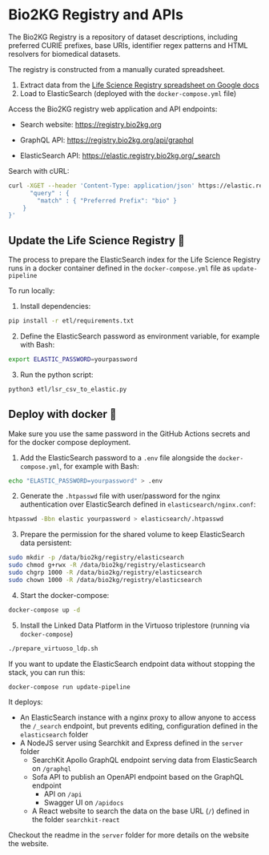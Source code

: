 # Bio2KG Registry and APIs

The Bio2KG Registry is a repository of dataset descriptions, including preferred CURIE prefixes, base URIs, identifier regex patterns and HTML resolvers for biomedical datasets.

The registry is constructed from a manually curated spreadsheet.

1. Extract data from the [Life Science Registry spreadsheet on Google docs](https://docs.google.com/spreadsheets/d/1c4DmQqTGS4ZvJU_Oq2MFnLk-3UUND6pWhuMoP8jgZhg/edit#gid=0)
2. Load to ElasticSearch (deployed with the `docker-compose.yml` file)

Access the Bio2KG registry web application and API endpoints:

* Search website: https://registry.bio2kg.org

* GraphQL API: https://registry.bio2kg.org/api/graphql

* ElasticSearch API: https://elastic.registry.bio2kg.org/_search

Search with cURL:

```bash
curl -XGET --header 'Content-Type: application/json' https://elastic.registry.bio2kg.org/prefixes/_search -d '{
      "query" : {
        "match" : { "Preferred Prefix": "bio" }
    }
}'
```

##  Update the Life Science Registry 🐍

The process to prepare the ElasticSearch index for the Life Science Registry runs in a docker container defined in the `docker-compose.yml` file as `update-pipeline`

To run locally:

1. Install dependencies:

```bash
pip install -r etl/requirements.txt
```

2. Define the ElasticSearch password as environment variable, for example with Bash:

```bash
export ELASTIC_PASSWORD=yourpassword
```

3. Run the python script:

```bash
python3 etl/lsr_csv_to_elastic.py
```

## Deploy with docker 🐳

Make sure you use the same password in the GitHub Actions secrets and for the docker compose deployment.

1. Add the ElasticSearch password to a `.env` file alongside the `docker-compose.yml`, for example with Bash:

```bash
echo "ELASTIC_PASSWORD=yourpassword" > .env
```

2. Generate the `.htpasswd` file with user/password for the nginx authentication over ElasticSearch defined in `elasticsearch/nginx.conf`:

```bash
htpasswd -Bbn elastic yourpassword > elasticsearch/.htpasswd
```

3. Prepare the permission for the shared volume to keep ElasticSearch data persistent:

```bash
sudo mkdir -p /data/bio2kg/registry/elasticsearch
sudo chmod g+rwx -R /data/bio2kg/registry/elasticsearch
sudo chgrp 1000 -R /data/bio2kg/registry/elasticsearch
sudo chown 1000 -R /data/bio2kg/registry/elasticsearch
```

4. Start the docker-compose:

```bash
docker-compose up -d
```

5. Install the Linked Data Platform in the Virtuoso triplestore (running via `docker-compose`)

```bash
./prepare_virtuoso_ldp.sh
```

If you want to update the ElasticSearch endpoint data without stopping the stack, you can run this:

```bash
docker-compose run update-pipeline
```

It deploys:

* An ElasticSearch instance with a nginx proxy to allow anyone to access the `/_search` endpoint, but prevents editing, configuration defined in the `elasticsearch` folder
* A NodeJS server using Searchkit and Express defined in the `server` folder
  * SearchKit Apollo GraphQL endpoint serving data from ElasticSearch on `/graphql`
  * Sofa API to publish an OpenAPI endpoint based on the GraphQL endpoint
    * API on `/api`
    * Swagger UI on `/apidocs`
  * A React website to search the data on the base URL (`/`) defined in the folder `searchkit-react`

Checkout the readme in the `server` folder for more details on the website the website.

